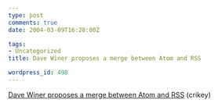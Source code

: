 ```yaml
---
type: post
comments: true
date: 2004-03-09T16:28:00Z

tags:
- Uncategorized
title: Dave Winer proposes a merge between Atom and RSS

wordpress_id: 498
---
```


[Dave Winer proposes a merge between Atom and RSS](http://archive.scripting.com/2004/03/09#rssIsRaging) (crikey)
